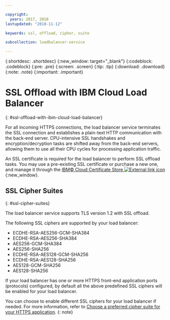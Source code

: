 ```yaml
---

copyright:
  years: 2017, 2018
lastupdated: "2018-11-12"

keywords: ssl, offload, cipher, suite

subcollection: loadbalancer-service

---
```


{:shortdesc: .shortdesc}
{:new_window: target="_blank"}
{:codeblock: .codeblock}
{:pre: .pre}
{:screen: .screen}
{:tip: .tip}
{:download: .download}
{:note: .note}
{:important: .important}

# SSL Offload with IBM Cloud Load Balancer
{: #ssl-offload-with-ibm-cloud-load-balancer}

For all incoming HTTPS connections, the load balancer service terminates the SSL connection and establishes a plain-text HTTP communication with the back-end server. CPU-intensive SSL handshakes and encryption/decryption tasks are shifted away from the back-end servers, allowing them to use all their CPU cycles for processing application traffic.

An SSL certificate is required for the load balancer to perform SSL offload tasks. You may use a pre-existing SSL certificate or purchase a new one, and manage it through the [IBM© Cloud Certificate Store ![External link icon](../../icons/launch-glyph.svg "External link icon")](https://control.softlayer.com/security/sslcerts){:new_window}.

## SSL Cipher Suites
{: #ssl-cipher-suites}

The load balancer service supports TLS version 1.2 with SSL offload.

The following SSL ciphers are supported by your load balancer:

* ECDHE-RSA-AES256-GCM-SHA384
* ECDHE-RSA-AES256-SHA384
* AES256-GCM-SHA384
* AES256-SHA256
* ECDHE-RSA-AES128-GCM-SHA256
* ECDHE-RSA-AES128-SHA256
* AES128-GCM-SHA256
* AES128-SHA256

If your load balancer has one or more HTTPS front-end application ports (protocols) configured, by default all the above predefined SSL ciphers will be enabled for your load balancer.

You can choose to enable different SSL ciphers for your load balancer if needed. For more information, refer to [Choose a preferred cipher suite for your HTTPS application](/docs/infrastructure/loadbalancer-service?topic=loadbalancer-service-choosing-a-preferred-cipher-suite-for-your-https-application).
{: note}
